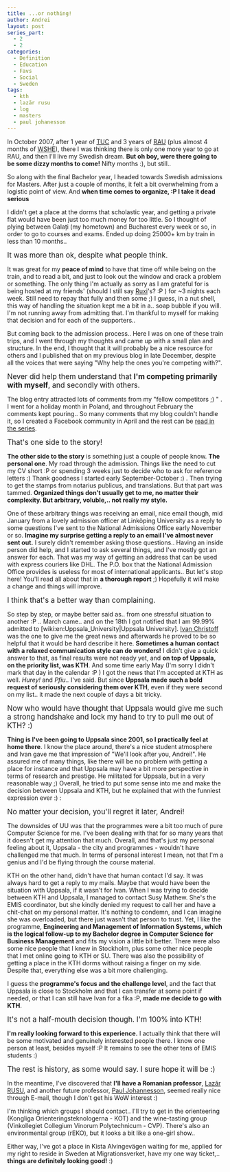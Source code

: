 ```yaml
---
title: ...or nothing!
author: Andrei
layout: post
series_part:
  - 2
  - 2
categories:
  - Definition
  - Education
  - Favs
  - Social
  - Sweden
tags:
  - kth
  - lazăr rusu
  - log
  - masters
  - paul johanesson
---
```

In October 2007, after 1 year of [TUC][1] and 3 years of [RAU][2] (plus almost 4 months of [WSHE][3]), there I was thinking there is only one more year to go at RAU, and then I'll live my Swedish dream. **But oh boy, were there going to be some dizzy months to come!** Nifty months :), but still..

So along with the final Bachelor year, I headed towards Swedish admissions for Masters. After just a couple of months, it felt a bit overwhelming from a logistic point of view. And **when time comes to organize, :P I take it dead serious**

I didn't get a place at the dorms that scholastic year, and getting a private flat would have been just too much money for too little. So I thought of plying between Galați (my hometown) and Bucharest every week or so, in order to go to courses and exams. Ended up doing 25000+ km by train in less than 10 months..

<big>It was more than ok, despite what people think.</big>



It was great for my **peace of mind** to have that time off while being on the train, and to read a bit, and just to look out the window and crack a problem or something. The only thing I'm actually as sorry as I am grateful for is being hosted at my friends' (should I still say [Ruxi][4]'s? :P ) for ~3 nights each week. Still need to repay that fully and then some ;) I guess, in a nut shell, this way of handling the situation kept me a bit in a.. soap bubble if you will. I'm not running away from admitting that. I'm thankful to myself for making that decision and for each of the supporters..

But coming back to the admission process.. Here I was on one of these train trips, and I went through my thoughts and came up with a small plan and structure. In the end, I thought that it will probably be a nice resource for others and I published that on my previous blog in late December, despite all the voices that were saying "Why help the ones you're competing with?".

<big>Never did help them understand that <strong>I'm competing primarily with myself</strong>, and secondly with others.</big>

The blog entry attracted lots of comments from my "fellow competitors ;) " . I went for a holiday month in Poland, and throughout February the comments kept pouring.. So many comments that my blog couldn't handle it, so I created a Facebook community in April and the rest can be [read in the series][5].

<big>That's one side to the story!</big>

**The other side to the story** is something just a couple of people know. **The personal one**. My road through the admission. Things like the need to cut my CV short :P or spending 3 weeks just to decide who to ask for reference letters :) Thank goodness I started early September-October :) . Then trying to get the stamps from notarius publicus, and translations. But that part was tammed. **Organized things don't usually get to me, no matter their complexity. But arbitrary, voluble,.. not really my style.**

One of these arbitrary things was receiving an email, nice email though, mid January from a lovely admission officer at Linköping University as a reply to some questions I've sent to the National Admissions Office early November or so. **Imagine my surprise getting a reply to an email I've almost never sent out.** I surely didn't remember asking those questions.. Having an inside person did help, and I started to ask several things, and I've mostly got an answer for each. That was my way of getting an address that can be used with express couriers like DHL. The P.O. box that the National Admission Office provides is useless for most of international applicants.. But let's stop here! You'll read all about that in **a thorough report** ;) Hopefully it will make a change and things will improve.

<big>I think that's a better way than complaining.</big>

So step by step, or maybe better said as.. from one stressful situation to another :P .. March came.. and on the 18th I got notified that I am 99.99% admitted to [wiki:en:Uppsala_University|Uppsala University]. [Ivan Christoff][6] was the one to give me the great news and afterwards he proved to be so helpful that it would be hard describe it here. **Sometimes a human contact with a relaxed communication style can do wonders!** I didn't give a quick answer to that, as final results were not ready yet, and **on top of Uppsala, on the priority list, was KTH**. And some time early May (I'm sorry I didn't mark that day in the calendar :P ) I got the news that I'm accepted at KTH as well. *Hurey!* and *Pfiu..* I've said. But since **Uppsala made such a bold request of seriously considering them over KTH**, even if they were second on my list.. it made the next couple of days a bit tricky.

<big>Now who would have thought that Uppsala would give me such a strong handshake and lock my hand to try to pull me out of KTH? :)</big>

**Thing is I've been going to Uppsala since 2001, so I practically feel at home there**. I know the place around, there's a nice student atmosphere and Ivan gave me that impression of "We'll look after you, Andrei!". He assured me of many things, like there will be no problem with getting a place for instance and that Uppsala may have a bit more perspective in terms of research and prestige. He militated for Uppsala, but in a very reasonable way ;) Overall, he tried to put some sense into me and make the decision between Uppsala and KTH, but he explained that with the funniest expression ever :) :

<big>No matter your decision, you'll regret it later, Andrei!</big>

The downsides of UU was that the programmes were a bit too much of pure Computer Science for me. I've been dealing with that for so many years that it doesn't get my attention that much. Overall, and that's just my personal feeling about it, Uppsala - the city and programmes - wouldn't have challenged me that much. In terms of personal interest I mean, not that I'm a genius and I'd be flying through the course material.

KTH on the other hand, didn't have that human contact I'd say. It was always hard to get a reply to my mails. Maybe that would have been the situation with Uppsala, if it wasn't for Ivan. When I was trying to decide between KTH and Uppsala, I managed to contact Susy Mathew. She's the EMIS coordinator, but she kindly denied my request to call her and have a chit-chat on my personal matter. It's nothing to condemn, and I can imagine she was overloaded, but there just wasn't that person to trust. Yet, I like the programme, **Engineering and Management of Information Systems, which is the logical follow-up to my Bachelor degree in Computer Science for Business Management** and fits my vision a little bit better. There were also some nice people that I knew in Stockholm, plus some other nice people that I met online going to KTH or SU. There was also the possibility of getting a place in the KTH dorms without raising a finger on my side. Despite that, everything else was a bit more challenging.

I guess the **programme's focus and the challenge level**, and the fact that Uppsala is close to Stockholm and that I can transfer at some point if needed, or that I can still have Ivan for a fika :P, **made me decide to go with KTH**.

<big>It's not a half-mouth decision though. I'm 100% into KTH!</big>

**I'm really looking forward to this experience.** I actually think that there will be some motivated and genuinely interested people there. I know one person at least, besides myself :P It remains to see the other tens of EMIS students :)

<big>The rest is history, as some would say. I sure hope it will be :)</big>

In the meantime, I've discovered that **I'll have a Romanian professor**, [Lazăr RUSU][7], and another future professor, [Paul Johannesson][8], seemed really nice through E-mail, though I don't get his WoW interest :)

I'm thinking which groups I should contact.. I'll try to get in the orienteering (Kongliga Orienteringsteknologerna - KOT) and the wine-tasting group (Vinkollegiet Collegium Vinorum Polytechnicum - CVP). There's also an environmental group (rEKO), but it looks a bit like a one-girl show..

Either way, I've got a place in Kista Alvingevägen waiting for me, applied for my right to reside in Sweden at Migrationsverket, have my one way ticket,.. **things are definitely looking good!** :)

 [1]: http://utcluj.ro/english/index.php
 [2]: http://www.rau.ro
 [3]: http://www.wshe.lodz.pl/index.php?j=eng
 [4]: http://littleblogthatshould.wordpress.com
 [5]: http://wiki.andreineculau.com/Studera.nu_National_Admissions_to_Higher_Studies_in_Sweden
 [6]: http://www.it.uu.se/katalog/ivan
 [7]: http://people.dsv.su.se/~lrusu/
 [8]: http://pauljohannesson.pbwiki.com/